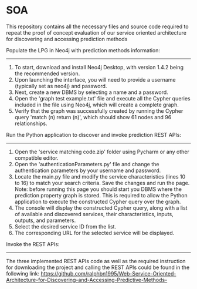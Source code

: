 # SOA
This repository contains all the necessary files and source code required to repeat the proof of concept evaluation of our service oriented architecture for discovering and accessing prediction methods

Populate the LPG in Neo4j with prediction methods information:
***************************************************************
1. To start, download and install Neo4j Desktop, with version 1.4.2 being the recommended version.
2. Upon launching the interface, you will need to provide a username (typically set as neo4j) and password.
3. Next, create a new DBMS by selecting a name and a password.
4. Open the 'graph test example.txt' file and execute all the Cypher queries included in the file using Neo4j, which will create a complete graph.
5. Verify that the graph was successfully created by running the Cypher query 'match (n) return (n)', which should show 61 nodes and 96 relationships.

Run the Python application to discover and invoke prediction REST APIs:
******************************************************************************

1. Open the 'service matching code.zip' folder using Pycharm or any other compatible editor.
2. Open the 'authenticationParameters.py' file and change the authentication parameters by your username and password.
2. Locate the main.py file and modify the service characteristics (lines 10 to 16) to match your search criteria. Save the changes and run the page.
Note: before running this page you should start you DBMS where the prediction property graph is stored. This is required to allow the Python application to execute the constructed Cypher query over the graph.
3. The console will display the constructed Cypher query, along with a list of available and discovered services, their characteristics, inputs, outputs, and parameters.
4. Select the desired service ID from the list.
5. The corresponding URL for the selected service will be displayed.

Invoke the REST APIs:
******************************************************************************
The three implemented REST APIs code as well as the required instruction for downloading the project and calling the REST APIs could be found in the following link: 
https://github.com/ralphbn1995/Web-Service-Oriented-Architecture-for-Discovering-and-Accessing-Predictive-Methods-


